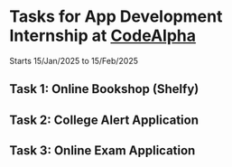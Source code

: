# Tasks for App Development Internship at [CodeAlpha](https://www.linkedin.com/company/codealpha/)
Starts 15/Jan/2025 to 15/Feb/2025

## Task 1: Online Bookshop (Shelfy) 
## Task 2: College Alert Application 
## Task 3: Online Exam Application  
